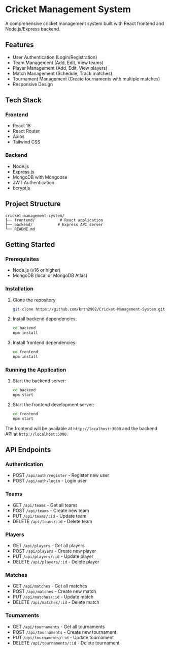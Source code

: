# Cricket Management System

A comprehensive cricket management system built with React frontend and Node.js/Express backend.

## Features

-   User Authentication (Login/Registration)
-   Team Management (Add, Edit, View teams)
-   Player Management (Add, Edit, View players)
-   Match Management (Schedule, Track matches)
-   Tournament Management (Create tournaments with multiple matches)
-   Responsive Design

## Tech Stack

### Frontend

-   React 18
-   React Router
-   Axios
-   Tailwind CSS

### Backend

-   Node.js
-   Express.js
-   MongoDB with Mongoose
-   JWT Authentication
-   bcryptjs

## Project Structure

```
cricket-management-system/
├── frontend/           # React application
├── backend/           # Express API server
└── README.md
```

## Getting Started

### Prerequisites

-   Node.js (v16 or higher)
-   MongoDB (local or MongoDB Atlas)

### Installation

1. Clone the repository
   ```bash
   git clone https://github.com/krtn2902/Cricket-Management-System.git
   ```
3. Install backend dependencies:
    ```bash
    cd backend
    npm install
    ```
4. Install frontend dependencies:
    ```bash
    cd frontend
    npm install
    ```

### Running the Application

1. Start the backend server:

    ```bash
    cd backend
    npm start
    ```

2. Start the frontend development server:
    ```bash
    cd frontend
    npm start
    ```

The frontend will be available at `http://localhost:3000` and the backend API at `http://localhost:5000`.

## API Endpoints

### Authentication

-   POST `/api/auth/register` - Register new user
-   POST `/api/auth/login` - Login user

### Teams

-   GET `/api/teams` - Get all teams
-   POST `/api/teams` - Create new team
-   PUT `/api/teams/:id` - Update team
-   DELETE `/api/teams/:id` - Delete team

### Players

-   GET `/api/players` - Get all players
-   POST `/api/players` - Create new player
-   PUT `/api/players/:id` - Update player
-   DELETE `/api/players/:id` - Delete player

### Matches

-   GET `/api/matches` - Get all matches
-   POST `/api/matches` - Create new match
-   PUT `/api/matches/:id` - Update match
-   DELETE `/api/matches/:id` - Delete match

### Tournaments

-   GET `/api/tournaments` - Get all tournaments
-   POST `/api/tournaments` - Create new tournament
-   PUT `/api/tournaments/:id` - Update tournament
-   DELETE `/api/tournaments/:id` - Delete tournament
